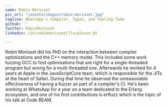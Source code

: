 ```yaml
---
name: Robin Morisset
pic_url: "/assets/images/robin-morisset.jpg"
tagline: WhatsApp's Compiler, Types, and Tooling Team
github: ''
twitter: RobinMorisset
linkedin: /in/robinmorisset/?locale=en_US

---
```

Robin Morisset did his PhD on the interaction between compiler optimizations and the C++ memory model. This included some work fuzzing GCC to find optimisations that are right for a single-threaded program but wrong for a multi-threaded one.
Afterwards he worked for 4 years at Apple in the JavaScriptCore team, which is responsible for the JITs at the heart of Safari. During that time he observed the unreasonable effectiveness of having a fuzzer as part of a compiler's CI.
He's been working at WhatsApp for a year on a team dedicated to the Erlang ecosystem, and one of his first contributions is erlfuzz which is the topic of his talk at Code BEAM.